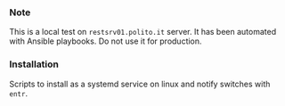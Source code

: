 ###  Note

This is a local test on `restsrv01.polito.it` server. It has been automated with Ansible playbooks. Do not use it for production.

### Installation 
Scripts to install as a systemd service on linux and notify switches with `entr`.

